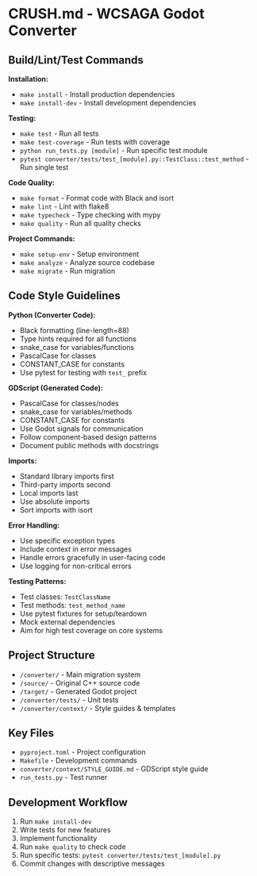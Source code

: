 # CRUSH.md - WCSAGA Godot Converter

## Build/Lint/Test Commands

**Installation:**
- `make install` - Install production dependencies
- `make install-dev` - Install development dependencies

**Testing:**
- `make test` - Run all tests
- `make test-coverage` - Run tests with coverage
- `python run_tests.py [module]` - Run specific test module
- `pytest converter/tests/test_[module].py::TestClass::test_method` - Run single test

**Code Quality:**
- `make format` - Format code with Black and isort
- `make lint` - Lint with flake8
- `make typecheck` - Type checking with mypy
- `make quality` - Run all quality checks

**Project Commands:**
- `make setup-env` - Setup environment
- `make analyze` - Analyze source codebase
- `make migrate` - Run migration

## Code Style Guidelines

**Python (Converter Code):**
- Black formatting (line-length=88)
- Type hints required for all functions
- snake_case for variables/functions
- PascalCase for classes
- CONSTANT_CASE for constants
- Use pytest for testing with `test_` prefix

**GDScript (Generated Code):**
- PascalCase for classes/nodes
- snake_case for variables/methods
- CONSTANT_CASE for constants
- Use Godot signals for communication
- Follow component-based design patterns
- Document public methods with docstrings

**Imports:**
- Standard library imports first
- Third-party imports second
- Local imports last
- Use absolute imports
- Sort imports with isort

**Error Handling:**
- Use specific exception types
- Include context in error messages
- Handle errors gracefully in user-facing code
- Use logging for non-critical errors

**Testing Patterns:**
- Test classes: `TestClassName`
- Test methods: `test_method_name`
- Use pytest fixtures for setup/teardown
- Mock external dependencies
- Aim for high test coverage on core systems

## Project Structure
- `/converter/` - Main migration system
- `/source/` - Original C++ source code
- `/target/` - Generated Godot project
- `/converter/tests/` - Unit tests
- `/converter/context/` - Style guides & templates

## Key Files
- `pyproject.toml` - Project configuration
- `Makefile` - Development commands
- `converter/context/STYLE_GUIDE.md` - GDScript style guide
- `run_tests.py` - Test runner

## Development Workflow
1. Run `make install-dev`
2. Write tests for new features
3. Implement functionality
4. Run `make quality` to check code
5. Run specific tests: `pytest converter/tests/test_[module].py`
6. Commit changes with descriptive messages